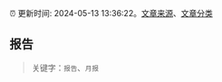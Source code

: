 :alarm_clock: 更新时间: 2024-05-13 13:36:22。[文章来源](/README.md)、[文章分类](/TAGS.md)

## 报告


> 关键字：`报告`、`月报`




